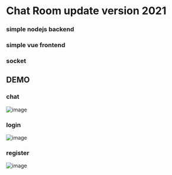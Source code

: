 # Chat Room update version 2021
### simple nodejs backend 
### simple vue frontend
### socket

## DEMO

### chat
![image](https://user-images.githubusercontent.com/50290559/149638272-2a424c75-1928-4bd2-9f5a-6c4d96cdb570.png)

### login
![image](https://user-images.githubusercontent.com/50290559/149638293-b011b678-44d1-485d-b893-b5d489447ce9.png)

### register
![image](https://user-images.githubusercontent.com/50290559/149638297-917b105b-cbc9-4aaf-aaa7-bcdbe427c7c8.png)
